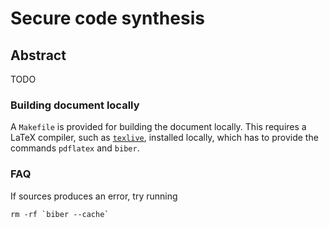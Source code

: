 # Secure code synthesis

## Abstract

TODO

### Building document locally

A `Makefile` is provided for building the document locally. This requires a LaTeX compiler, such as [`texlive`](https://www.tug.org/texlive/), installed locally, which has to provide the commands `pdflatex` and `biber`.


### FAQ
If sources produces an error, try running 
```
rm -rf `biber --cache`
```
